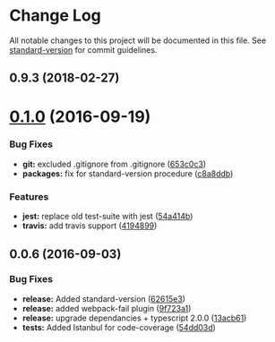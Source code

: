 # Change Log

All notable changes to this project will be documented in this file. See [standard-version](https://github.com/conventional-changelog/standard-version) for commit guidelines.

<a name="0.9.3"></a>
## 0.9.3 (2018-02-27)



<a name="0.1.0"></a>
# [0.1.0](https://github.com/DxCx/ts-library-starter/compare/v0.0.6...v0.1.0) (2016-09-19)


### Bug Fixes

* **git:** excluded .gitignore from .gitignore ([653c0c3](https://github.com/DxCx/ts-library-starter/commit/653c0c3))
* **packages:** fix for standard-version procedure ([c8a8ddb](https://github.com/DxCx/ts-library-starter/commit/c8a8ddb))


### Features

* **jest:** replace old test-suite with jest ([54a414b](https://github.com/DxCx/ts-library-starter/commit/54a414b))
* **travis:** add travis support ([4194899](https://github.com/DxCx/ts-library-starter/commit/4194899))



<a name="0.0.6"></a>
## 0.0.6 (2016-09-03)


### Bug Fixes

* **release:** Added standard-version ([62615e3](https://github.com/DxCx/ts-library-starter/commit/62615e3))
* **release:** added webpack-fail plugin ([9f723a1](https://github.com/DxCx/ts-library-starter/commit/9f723a1))
* **release:** upgrade dependancies + typescript 2.0.0 ([13acb61](https://github.com/DxCx/ts-library-starter/commit/13acb61))
* **tests:** Added Istanbul for code-coverage ([54dd03d](https://github.com/DxCx/ts-library-starter/commit/54dd03d))

